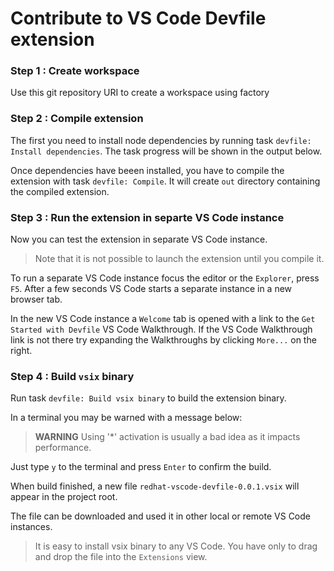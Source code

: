 Contribute to VS Code Devfile extension
================

### Step 1 : Create workspace

Use this git repository URI to create a workspace using factory

### Step 2 : Compile extension

The first you need to install node dependencies by running task `devfile: Install dependencies`.
The task progress will be shown in the output below.

Once dependencies have beeen installed, you have to compile the extension with task `devfile: Compile`.
It will create `out` directory containing the compiled extension.

### Step 3 : Run the extension in separte VS Code instance

Now you can test the extension in separate VS Code instance.

> Note that it is not possible to launch the extension until you compile it.

To run a separate VS Code instance focus the editor or the `Explorer`, press `F5`. After a few seconds VS Code starts a separate instance in a new browser tab.

In the new VS Code instance a `Welcome` tab is opened with a link to the `Get Started with Devfile` VS Code Walkthrough.
If the VS Code Walkthrough link is not there try expanding the Walkthroughs by clicking `More...` on the right.

### Step 4 : Build `vsix` binary

Run task `devfile: Build vsix binary` to build the extension binary.

In a terminal you may be warned with a message below:

>  **WARNING**  Using '*' activation is usually a bad idea as it impacts performance.

Just type `y` to the terminal and press `Enter` to confirm the build.

When build finished, a new file `redhat-vscode-devfile-0.0.1.vsix` will appear in the project root.

The file can be downloaded and used it in other local or remote VS Code instances.

> It is easy to install vsix binary to any VS Code. You have only to drag and drop the file into the `Extensions` view.
